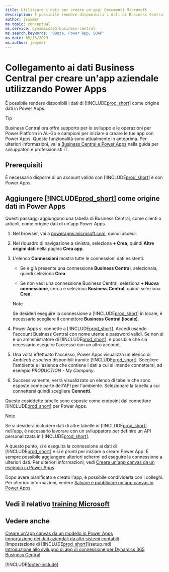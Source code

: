 ```yaml
---
title: Utilizzare i dati per creare un'app| Documenti Microsoft
description: È possibile rendere disponibili i dati di Business Central come origine dati e specificare un URL OData dei service Web per creare un'app aziendale utilizzando Power Apps.
author: jswymer
ms.topic: conceptual
ms.service: dynamics365-business-central
ms.search.keywords: 'OData, Power App, SOAP'
ms.date: 05/15/2023
ms.author: jswymer
---
```

# <a name="connecting-to-your-business-central-data-to-build-a-business-app-using-power-apps"></a><a name="connecting-to-your-business-central-data-to-build-a-business-app-using-power-apps"></a><a name="connecting-to-your-business-central-data-to-build-a-business-app-using-power-apps"></a>Collegamento ai dati Business Central per creare un'app aziendale utilizzando Power Apps

È possibile rendere disponibili i dati di [!INCLUDE[prod_short](includes/prod_short.md)] come origine dati in Power Apps.  

> [!TIP]  
> Business Central ora offre supporto per lo sviluppo e le operazioni per Power Platform in AL-Go e campioni per iniziare a creare le tue app con Power Apps. Queste funzionalità sono attualmente in anteprima. Per ulteriori informazioni, vai a [Business Central e Power Apps](/dynamics365/business-central/dev-itpro/powerplatform/power-apps-overview) nella guida per sviluppatori e professionisti IT.

## <a name="prerequisites"></a><a name="prerequisites"></a><a name="prerequisites"></a>Prerequisiti

È necessario disporre di un account valido con [!INCLUDE[prod_short](includes/prod_short.md)] e con Power Apps.  

## <a name="add--as-a-data-source-in-power-apps"></a><a name="add--as-a-data-source-in-power-apps"></a><a name="add--as-a-data-source-in-power-apps"></a>Aggiungere [!INCLUDE[prod_short](includes/prod_short.md)] come origine dati in Power Apps

Questi passaggi aggiungono una tabella di Business Central, come clienti o articoli, come origine dati di un'app Power Apps .

1. Nel browser, vai a [powerapps.microsoft.com](https://powerapps.microsoft.com/), quindi accedi.
2. Nel riquadro di navigazione a sinistra, seleziona **+ Crea**, quindi **Altre origini dati** nella pagina **Crea app**.
  
   <!-- This step opens Power Apps canavs. On first sign-in, you must specify the country/region.  -->
3. L'elenco **Connessioni** mostra tutte le connessioni dati esistenti.

   - Se è già presente una connessione **Business Central**, selezionala, quindi seleziona **Crea**.

   - Se non vedi una connessione Business Central, seleziona **+ Nuova connessione**, cerca e seleziona **Business Central**, quindi seleziona **Crea**.

   > [!NOTE]
   > Se desideri eseguire la connessione a [!INCLUDE[prod_short](includes/prod_short.md)] in locale, è necessario scegliere il connettore **Business Central (locale)**.  
  
4. Power Apps si connette a [!INCLUDE[prod_short](includes/prod_short.md)]. Accedi usando l'account Business Central con nome utente e password validi. Se non si è un amministratore di [!INCLUDE[prod_short](includes/prod_short.md)], è possibile che sia necessario eseguire l'accesso con un altro account.  
5. Una volta effettuato l'accesso, Power Apps visualizza un elenco di *Ambienti e società* disponibili tramite [!INCLUDE[prod_short](includes/prod_short.md)]. Scegliere l'ambiente e l'azienda che contiene i dati a cui si intende connettersi, ad esempio *PRODUCTION - My Company*.  
6. Successivamente, verrà visualizzato un elenco di tabelle che sono esposte come parte dell'API per l'ambiente. Selezionare la tabella a cui connettersi quindi scegliere **Connetti**.

Queste cosiddette tabelle sono esposte come endpoint dal connettore [!INCLUDE[prod_short](includes/prod_short.md)] per Power Apps.  

> [!NOTE]
> Se si desidera includere dati di altre tabelle in [!INCLUDE[prod_short](includes/prod_short.md)] nell'app, è necessario lavorare con un sviluppatore per definire un API personalizzata in [!INCLUDE[prod_short](includes/prod_short.md)].  

A questo punto, si è eseguita la connessione ai dati di [!INCLUDE[prod_short](includes/prod_short.md)] e si è pronti per iniziare a creare Power App. È sempre possibile aggiungere ulteriori schermi ed eseguire la connessione a ulteriori dati. Per ulteriori informazioni, vedi [Creare un'app canvas da un esempio in Power Apps](/powerapps/maker/canvas-apps/open-and-run-a-sample-app).  

Dopo avere pianificato e creato l'app, è possibile condividerla con i colleghi. Per ulteriori informazioni, vedere [Salvare e pubblicare un'app canvas in Power Apps](/powerapps/maker/canvas-apps/save-publish-app).  

<!--
## <a name="sample-apps-to-get-started"></a><a name="sample-apps-to-get-started"></a><a name="sample-apps-to-get-started"></a>Sample apps to get started

As a preview version, Business Central offers several sample apps that you can use as a starting point for building your own apps that use Business Central data. These sample apps are available in the [Business Central Demos](https://github.com/BusinessCentralDemos) repo on GitHub. For a quick overview on the apps, go to [Power Apps samples for Business Central](/dynamics365/business-central/dev-itpro/powerplatform/power-apps-samples).

## <a name="develop-and-maintain-apps-application-lifecycle-management"></a><a name="develop-and-maintain-apps-application-lifecycle-management"></a><a name="develop-and-maintain-apps-application-lifecycle-management"></a>Develop and maintain apps application lifecycle management

As an app developer, you may already be familiar with Business Central AL-Go. AL-Go is set of tools on GiHub that enables you to maintain professional DevOps processes for your Business Central AL projects. AL-Go supports source control and activities, like building, testing, and deploying. As a preview, Business Central now offers an Al-Go version that supports for Power Platform solutions. The preview, for example, includes workflows that let you push and pull Power Platfrom changes to and from enviroments. You can access the tools at [https://github.com/BusinessCentralDemos/AL-Go-PTE](https://github.com/BusinessCentralDemos/AL-Go-PTE). For more information, see [Application lifecycle management for Power Apps in Business Central](/dynamics365/business-central/dev-itpro/powerplatform/power-apps-alm).-->

## <a name="see-related-microsoft-training"></a><a name="see-related-microsoft-training"></a><a name="see-related-microsoft-training"></a>Vedi il relativo [training Microsoft](/training/paths/power-apps-power-automate-business-central/)

## <a name="see-also"></a><a name="see-also"></a><a name="see-also"></a>Vedere anche

[Creare un'app canvas da un modello in Power Apps](/powerapps/maker/canvas-apps/get-started-test-drive)  
[Importazione dei dati aziendali da altri sistemi contabili](across-import-data-configuration-packages.md)  
[Impostazione di [!INCLUDE[prod_short](includes/prod_short.md)]](setup.md)  
[Introduzione allo sviluppo di app di connessione per Dynamics 365 Business Central](/dynamics365/business-central/dev-itpro/developer/devenv-develop-connect-apps)  

[!INCLUDE[footer-include](includes/footer-banner.md)]
